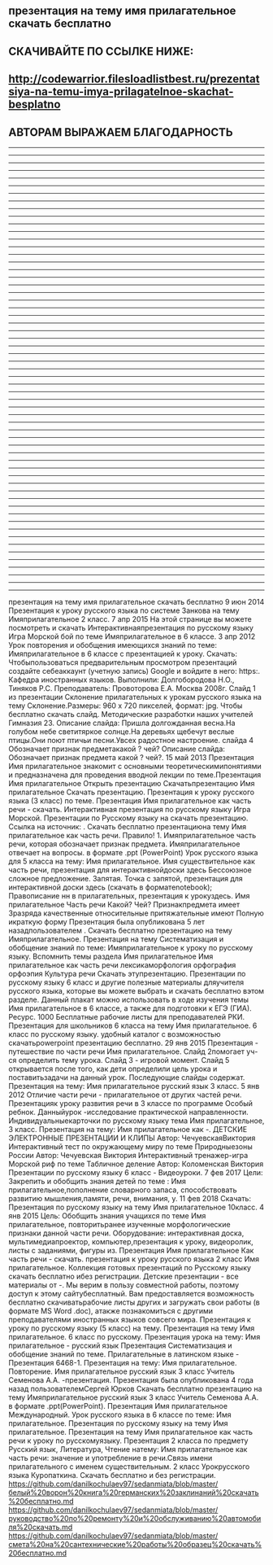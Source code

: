презентация на тему имя прилагательное скачать бесплатно
--------------------------------------------------
СКАЧИВАЙТЕ ПО ССЫЛКЕ НИЖЕ:
--------------------------------------------------
http://codewarrior.filesloadlistbest.ru/prezentatsiya-na-temu-imya-prilagatelnoe-skachat-besplatno
--------------------------------------------------
АВТОРАМ ВЫРАЖАЕМ БЛАГОДАРНОСТЬ
--------------------------------------------------
--------------------------------------------------
--------------------------------------------------
--------------------------------------------------
--------------------------------------------------
--------------------------------------------------
--------------------------------------------------
--------------------------------------------------
--------------------------------------------------
--------------------------------------------------
--------------------------------------------------
--------------------------------------------------
--------------------------------------------------
--------------------------------------------------
--------------------------------------------------
--------------------------------------------------
--------------------------------------------------
--------------------------------------------------
--------------------------------------------------
--------------------------------------------------
--------------------------------------------------
--------------------------------------------------
--------------------------------------------------
--------------------------------------------------
--------------------------------------------------
--------------------------------------------------
--------------------------------------------------
--------------------------------------------------
--------------------------------------------------
--------------------------------------------------
--------------------------------------------------
--------------------------------------------------
--------------------------------------------------
--------------------------------------------------
--------------------------------------------------
--------------------------------------------------
--------------------------------------------------
--------------------------------------------------
--------------------------------------------------
--------------------------------------------------
--------------------------------------------------
--------------------------------------------------
--------------------------------------------------
--------------------------------------------------
--------------------------------------------------
--------------------------------------------------
--------------------------------------------------
--------------------------------------------------
--------------------------------------------------
--------------------------------------------------
--------------------------------------------------
--------------------------------------------------
--------------------------------------------------
--------------------------------------------------
--------------------------------------------------
--------------------------------------------------
--------------------------------------------------
--------------------------------------------------
--------------------------------------------------
--------------------------------------------------
презентация на тему имя прилагательное скачать бесплатно 9 июн 2014  Презентация к уроку русского языка по системе Занкова на тему Имяприлагательное 2 класс. 7 апр 2015  На этой странице вы можете посмотреть и скачать Интерактивнаяпрезентация по русскому языку Игра Морской бой по теме Имяприлагательное в 6 классе. 3 апр 2012  Урок повторения и обобщения имеющихся знаний по теме: Имяприлагательное  в 6 классе с презентацией к уроку.  Скачать:  Чтобыпользоваться предварительным просмотром презентаций создайте себеаккаунт (учетную запись) Google и войдите в него: https:. Кафедра иностранных языков. Выполнили: Долгобородова Н.О., Тиняков Р.С. Преподаватель: Провоторова Е.А. Москва 2008г. Слайд 1 из презентации Склонение прилагательных к урокам русского языка на тему Склонение.Размеры: 960 х 720 пикселей, формат: jpg. Чтобы бесплатно скачать слайд. Методические разработки наших учителей  Гимназия 23. Описание слайда: Пришла долгожданная весна.На голубом небе светитяркое солнце.На деревьях щебечут веслые птицы.Они поют птичьи песни.Увсех радостное настроение.  слайда 4 Обозначает признак предметакакой ? чей? Описание слайда: Обозначает признак предмета какой ? чей?. 15 май 2013  Презентация Имя прилагательное знакомит с основными теоретическимипонятиями и предназначена для проведения вводной лекции по теме.Презентация Имя прилагательное Открыть презентацию  Скачатьпрезентацию Имя прилагательное Скачать презентацию. Презентация к уроку русского языка (3 класс) по теме. Презентация Имя прилагательное как часть речи - скачать. Интерактивная презентация по русскому языку Игра Морской. Презентации по Русскому языку на скачать презентацию. Ссылка на источник: . Скачать бесплатно презентациюна тему Имя прилагательное как часть речи. Правило! 1. Имяприлагательное  часть речи, которая обозначает признак предмета. Имяприлагательное отвечает на вопросы. в формате .ppt (PowerPoint)
Урок русского языка для 5 класса на тему: Имя прилагательное. Имя существительное как часть речи, презентация для интерактивнойдоски здесь Бессоюзное сложное предложение. Запятая. Точка с запятой, презентация для интерактивной доски здесь (скачать в форматеnotebook); Правописание нн в прилагательных, презентация к урокуздесь. Имя прилагательное Часть речи Какой? Чей? Признакпредмета имеет 3разряда качественные относительные притяжательные имеют Полную икраткую форму  Презентация была опубликована 5 лет назадпользователем . Скачать бесплатно презентацию на тему Имяприлагательное. Презентация на тему Систематизация и обобщение знаний по теме: Имяприлагательное к уроку по русскому языку.  Вспомнить темы раздела Имя прилагательное Имя прилагательное как часть речи лексикаморфология орфография орфоэпия Культура речи  Скачать этупрезентацию. Презентации по русскому языку 6 класс и другие полезные материалы дляучителя русского языка, которые вы можете выбрать и скачать бесплатно вэтом разделе.  Данный плакат можно использовать в ходе изучения темы Имя прилагательное в 6 классе, а также для подготовки к ЕГЭ (ГИА). Ресурс. 1000 Бесплатные рабочие листы для преподавателей РКИ. Презентация для школьников 6 класса на тему Имя прилагательное. 6 класс по русскому языку.   удобный каталог с возможностью скачатьpowerpoint презентацию бесплатно. 29 янв 2015  Презентация - путешествие по части речи Имя прилагательное. Слайд  2помогает уч-ся определить тему урока. Слайд  3 - игровой момент. Слайд 5 открывается после того, как дети определили цель урока и поставитьзадачи на данный урок. Последующие слайды содержат. Презентация на тему: Имя прилагательное русский язык 3 класс. 5 янв 2012  Отличие части речи - прилагательное от других частей речи.  Презентацияк уроку развития речи в 3 классе по программе Особый ребнок. Данныйурок -исследование практической направленности.  Индивидуальныекарточки по русскому языку тема Имя прилагательное, 3 класс. Презентация на тему: Имя прилагательное как  -. ДЕТСКИЕ ЭЛЕКТРОННЫЕ ПРЕЗЕНТАЦИИ И КЛИПЫ  Автор: ЧечуевскаяВиктория  Интерактивный тест по окружающему миру по теме Природныезоны России Автор: Чечуевская Виктория  Интерактивный тренажер-игра Морской риф по теме Табличное деление Автор: Коломенская Виктория
Презентации по русскому языку 6 класс - Видеоуроки. 7 фев 2017  Цели: Закрепить и обобщить знания детей по теме : Имя прилагательное,пополнение словарного запаса, способствовать развитию мышления,памяти, речи, внимания, у. 11 фев 2018  Cкачать: Презентация по русскому языку на тему Имя прилагательное 10класс. 4 янв 2015  Цель: Обобщить знания учащихся по теме Имя прилагательное, повторитьранее изученные морфологические признаки данной части речи. Оборудование: интерактивная доска, мультимедиапроектор, компьютер,презентация к уроку, видеоролик, листы с заданиями, фигуры из. Презентация Имя прилагательное Как часть речи  - скачать. презентация к уроку русского языка 2 класс Имя прилагательное. Коллекция готовых презентаций по Русскому языку скачать бесплатно ибез регистрации. Детские презентации - все материалы от -. Мы верим в пользу совместной работы, поэтому доступ к этому сайтубесплатный. Вам предоставляется возможность бесплатно скачиватьрабочие листы других и загружать свои работы (в формате MS Word .doc), атакже познакомиться с другими преподавателями иностранных языков совсего мира. Презентация к уроку по русскому языку (5 класс) на тему. Презентация на тему Имя прилагательное. 6 класс по русскому. Презентация урока на тему: Имя прилагательное - русский язык
Презентация Систематизация и обобщение знаний по теме. Прилагательные в латинском языке - Презентация 6468-1. Презентация на тему: Имя прилагательное. Повторение. Имя прилагательное русский язык 3 класс Учитель Семенова А.А. -презентация. Презентация была опубликована 4 года назад пользователемСергей Юрков  Скачать бесплатно презентацию на тему Имяприлагательное русский язык 3 класс Учитель Семенова А.А. в формате .ppt(PowerPoint). Презентация Имя прилагательное  Международный. Урок русского языка в 6 классе по теме: Имя прилагательное. Презентация по русскому языку на тему Имя прилагательное. Презентация на тему Имя прилагательное как часть речи к уроку по русскомуязыку. Презентация 2 класса по предмету Русский язык, Литература, Чтение натему: Имя прилагательное как часть речи: значение и употребление в речи.Связь имени прилагательного с именем существительным. 2 класс Урокрусского языка Куропаткина. Скачать бесплатно и без регистрации.
https://github.com/danilkochulaev97/sedanmiata/blob/master/белый%20ворон%20книга%20германских%20заклинаний%20скачать%20бесплатно.md
https://github.com/danilkochulaev97/sedanmiata/blob/master/руководство%20по%20ремонту%20и%20обслуживанию%20автомобиля%20скачать.md
https://github.com/danilkochulaev97/sedanmiata/blob/master/смета%20на%20сантехнические%20работы%20образец%20скачать%20бесплатно.md